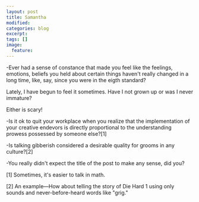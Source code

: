 ```yaml
---
layout: post
title: Samantha
modified:
categories: blog
excerpt:
tags: []
image:
  feature:
---
```

-Ever had a sense of constance that made you feel like the feelings, emotions, beliefs you held about certain things haven't really changed in a long time, like, say, since you were in the eigth standard?

Lately, I have begun to feel it sometimes. Have I not grown up or was I never immature?

Either is scary!

-Is it ok to quit your workplace when you realize that the implementation of your creative endevors is directly proportional to the understanding prowess possessed by someone else?[1]

-Is talking gibberish considered a desirable quality for grooms in any culture?[2]

-You really didn't expect the title of the post to make any sense, did you?

[1] Sometimes, it's easier to talk in math.

[2] An example—How about telling the story of Die Hard 1 using only sounds and never-before-heard words like "grig."
